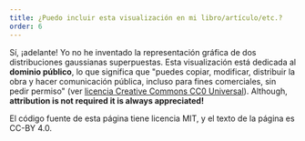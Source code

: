 ```yaml
---
title: ¿Puedo incluir esta visualización en mi libro/artículo/etc.?
order: 6
---
```


Sí, ¡adelante! Yo no he inventado la representación gráfica de dos distribuciones gaussianas superpuestas. Esta visualización está dedicada al **dominio público**, lo que significa que "puedes copiar, modificar, distribuir la obra y hacer comunicación pública, incluso para fines comerciales, sin pedir permiso" (ver [licencia Creative Commons CC0 Universal](https://creativecommons.org/publicdomain/zero/1.0/deed.es_ES)). Although, **attribution is not required it is always appreciated!**

El código fuente de esta página tiene licencia MIT, y el texto de la página es CC-BY 4.0.